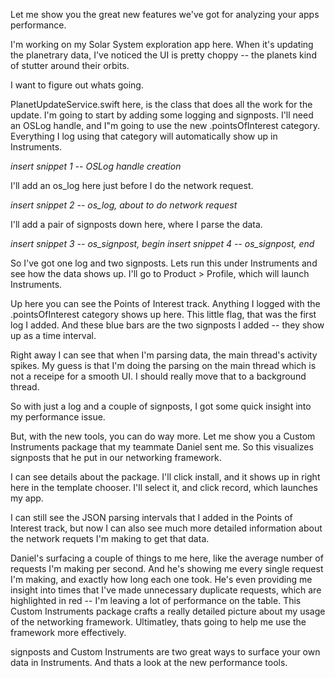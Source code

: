 Let me show you the great new features we've got for analyzing your apps performance.

I'm working on my Solar System exploration app here. When it's updating the planetrary data, I've noticed the UI is pretty choppy -- the planets kind of stutter around their orbits.

I want to figure out whats going.

PlanetUpdateService.swift here, is the class that does all the work for the update. I'm going to start by adding some logging and signposts. I'll need an OSLog handle, and I"m going to use the new .pointsOfInterest category. Everything I log using that category  will automatically show up in Instruments.

  *insert snippet 1 -- OSLog handle creation*

I'll add an os_log here just before I do the network request.

  *insert snippet 2 -- os_log, about to do network request*

I'll add a pair of signposts down here, where I parse the data.

  *insert snippet 3 -- os_signpost, begin*
  *insert snippet 4 -- os_signpost, end*

So I've got one log and two signposts. Lets run this under Instruments and see how the data shows up. I'll go to Product > Profile, which will launch Instruments.

Up here you can see the Points of Interest track. Anything I logged with the .pointsOfInterest category shows up here. This little flag, that was the first log I added. And these blue bars are the two signposts I added -- they show up as a time interval.

Right away I can see that when I'm parsing data, the main thread's activity spikes. My guess is that I'm doing the parsing on the main thread which is not a receipe for a smooth UI. I should really move that to a background thread.

So with just a log and a couple of signposts, I got some quick insight into my performance issue. 

But, with the new tools, you can do way more. Let me show you a Custom Instruments package that my teammate Daniel sent me. So this visualizes signposts that he put in our networking framework.

I can see details about the package. I'll click install, and it shows up in right here in the template chooser. I'll select it, and click record, which launches my app.

I can still see the JSON parsing intervals that I added in the Points of Interest track, but now I can also see much more detailed information about the network requets I'm making to get that data.

Daniel's surfacing a couple of things to me here, like the average number of requests I'm making per second. And he's showing me every single request I'm making, and exactly how long each one took. He's even providing me insight into times that I've made unnecessary duplicate requests, which are highlighted in red -- I'm leaving a lot of performance on the table. This Custom Instruments package crafts a really detailed picture about my usage of the networking framework. Ultimatley, thats going to help me use the framework more effectively.

signposts and Custom Instruments are two great ways to surface your own data in Instruments. And thats a look at the new performance tools.
